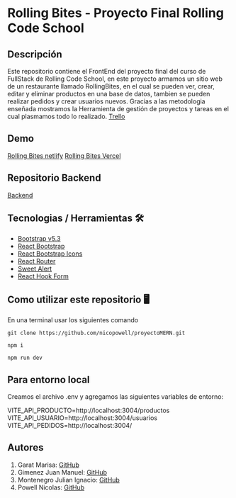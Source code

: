# Rolling Bites - Proyecto Final Rolling Code School

## Descripción

Este repositorio contiene el FrontEnd del proyecto final del curso de FullStack de Rolling Code School, en este proyecto armamos un sitio web de un restaurante llamado RollingBites, en el cual se pueden ver, crear, editar y eliminar productos en una base de datos, tambien se pueden realizar pedidos y crear usuarios nuevos.
Gracias a las metodologia enseñada mostramos la Herramienta de gestión de proyectos y tareas en el cual plasmamos todo lo realizado.
[Trello](https://trello.com/b/4WmJoZMq/proyecto-men%C3%BA)


## Demo

[Rolling Bites netlify](https://rolling-bites.netlify.app/)
[Rolling Bites Vercel](https://backend-proyecto-mern.vercel.app/)

## Repositorio Backend

[Backend](https://github.com/juanmakorn/BackendProyectoMERN)

## Tecnologias / Herramientas 🛠 

- [Bootstrap v5.3](https://getbootstrap.com/)
- [React Bootstrap](https://react-bootstrap.netlify.app/)
- [React Bootstrap Icons](https://www.npmjs.com/package/react-bootstrap-icons)
- [React Router](https://reactrouter.com/)
- [Sweet Alert](https://sweetalert2.github.io/)
- [React Hook Form](https://react-hook-form.com/)

## Como utilizar este repositorio 🖥
En una terminal usar los siguientes comando

```
git clone https://github.com/nicopowell/proyectoMERN.git

npm i

npm run dev
```
## Para entorno local
Creamos el archivo .env y agregamos las siguientes variables de entorno:

VITE_API_PRODUCTO=http://localhost:3004/productos
VITE_API_USUARIO=http://localhost:3004/usuarios
VITE_API_PEDIDOS=http://localhost:3004/


## Autores

1. Garat Marisa: [GitHub](https://github.com/Maoi11)
1. Gimenez Juan Manuel: [GitHub](https://github.com/juanmakorn)
1. Montenegro Julian Ignacio: [GitHub](https://github.com/JulianIgnacio)
1. Powell Nicolas: [GitHub](https://github.com/nicopowell)